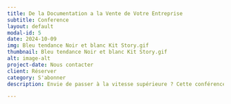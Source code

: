 ```yaml
---
title: De la Documentation a la Vente de Votre Entreprise
subtitle: Conference
layout: default
modal-id: 5
date: 2024-10-09
img: Bleu tendance Noir et blanc Kit Story.gif
thumbnail: Bleu tendance Noir et blanc Kit Story.gif
alt: image-alt
project-date: Nous contacter
client: Réserver
category: S'abonner
description: Envie de passer à la vitesse supérieure ? Cette conférence est faite pour vous ! Découvrez comment l'IA générative peut vous aider à gagner du temps, à prendre de meilleures décisions et à attirer des investisseurs. Des masterclasses pratiques vous permettront de maîtriser les outils et les techniques nécessaires pour transformer votre entreprise en une réussite.

---
```

